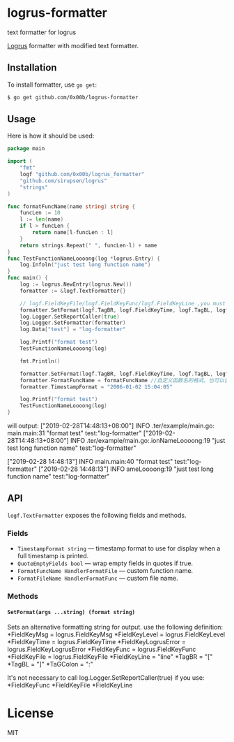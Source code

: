 # logrus-formatter 
 text formatter for logrus

[Logrus](https://github.com/sirupsen/logrus) formatter with modified text formatter.

## Installation
To install formatter, use `go get`:

```sh
$ go get github.com/0x00b/logrus-formatter
```

## Usage
Here is how it should be used:

```go
package main

import (
	"fmt"
	logf "github.com/0x00b/logrus_formatter"
	"github.com/sirupsen/logrus"
	"strings"
)

func formatFuncName(name string) string {
	funcLen := 10
	l := len(name)
	if l > funcLen {
		return name[l-funcLen : l]
	}
	return strings.Repeat(" ", funcLen-l) + name
}
func TestFunctionNameLoooong(log *logrus.Entry) {
	log.Infoln("just test long function name")
}
func main() {
	log := logrus.NewEntry(logrus.New())
	formatter := &logf.TextFormatter{}

	// logf.FieldKeyFile/logf.FieldKeyFunc/logf.FieldKeyLine ,you must call log.Logger.SetReportCaller(true)
	formatter.SetFormat(logf.TagBR, logf.FieldKeyTime, logf.TagBL, logf.FieldKeyLevel, logf.FieldKeyFile, logf.TaGColon, logf.FieldKeyFunc, logf.TaGColon, logf.FieldKeyLine, logf.FieldKeyMsg)
	log.Logger.SetReportCaller(true)
	log.Logger.SetFormatter(formatter)
	log.Data["test"] = "log-formatter"

	log.Printf("format test")
	TestFunctionNameLoooong(log)

	fmt.Println()

	formatter.SetFormat(logf.TagBR, logf.FieldKeyTime, logf.TagBL, logf.FieldKeyLevel, logf.FieldKeyFunc, logf.TaGColon, logf.FieldKeyLine, logf.FieldKeyMsg)
	formatter.FormatFuncName = formatFuncName //自定义函数名的格式。也可以自定义文件名
	formatter.TimestampFormat = "2006-01-02 15:04:05"

	log.Printf("format test")
	TestFunctionNameLoooong(log)
}

```
will output:
["2019-02-28T14:48:13+08:00"] INFO .ter/example/main.go:      main.main:31   "format test" test:"log-formatter"
["2019-02-28T14:48:13+08:00"] INFO .ter/example/main.go:.ionNameLoooong:19   "just test long function name" test:"log-formatter"

["2019-02-28 14:48:13"] INFO  main.main:40   "format test" test:"log-formatter"
["2019-02-28 14:48:13"] INFO ameLoooong:19   "just test long function name" test:"log-formatter"

## API
`logf.TextFormatter` exposes the following fields and methods.

### Fields

* `TimestampFormat string` — timestamp format to use for display when a full timestamp is printed.
* `QuoteEmptyFields bool` — wrap empty fields in quotes if true.
* `FormatFuncName HandlerFormatFile` — custom function name.
* `FormatFileName HandlerFormatFunc` — custom file name.

### Methods

#### `SetFormat(args ...string) (format string)`

Sets an alternative formatting string for output. use the following definition:
*FieldKeyMsg            = logrus.FieldKeyMsg
*FieldKeyLevel          = logrus.FieldKeyLevel
*FieldKeyTime           = logrus.FieldKeyTime
*FieldKeyLogrusError    = logrus.FieldKeyLogrusError
*FieldKeyFunc           = logrus.FieldKeyFunc
*FieldKeyFile           = logrus.FieldKeyFile
*FieldKeyLine           = "line"
*TagBR                  = "["
*TagBL                  = "]"
*TaGColon               = ":"


It's not necessary to call log.Logger.SetReportCaller(true) if you use:
*FieldKeyFunc
*FieldKeyFile
*FieldKeyLine

# License
MIT
